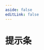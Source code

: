 ```yaml
---
aside: false
editLink: false
---
```


# 提示条

<script setup>
import Chart from '../components/SampleChart.vue'
import data from '../data/sample/tooltip/index.json'
</script>
<Chart :js="data['index.js']" :html="data['index.html']" :css="data['index.css']" title="提示条"/>

<!--@include: @/data/sample/tooltip/index.md-->